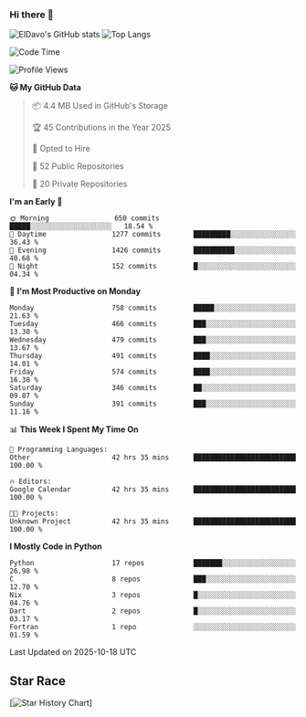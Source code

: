 ### Hi there 👋
![ElDavo's GitHub stats](https://github-readme-stats.vercel.app/api?username=ElDavoo&show_icons=true&theme=chartreuse-dark)
![Top Langs](https://github-readme-stats.vercel.app/api/top-langs/?username=ElDavoo&theme=chartreuse-dark&layout=compact)

<!--START_SECTION:waka-->
![Code Time](http://img.shields.io/badge/Code%20Time-4%2C351%20hrs%2010%20mins-blue)

![Profile Views](http://img.shields.io/badge/Profile%20Views-3-blue)

**🐱 My GitHub Data** 

> 📦 4.4 MB Used in GitHub's Storage 
 > 
> 🏆 45 Contributions in the Year 2025
 > 
> 💼 Opted to Hire
 > 
> 📜 52 Public Repositories 
 > 
> 🔑 20 Private Repositories 
 > 
**I'm an Early 🐤** 

```text
🌞 Morning                650 commits         █████░░░░░░░░░░░░░░░░░░░░   18.54 % 
🌆 Daytime                1277 commits        █████████░░░░░░░░░░░░░░░░   36.43 % 
🌃 Evening                1426 commits        ██████████░░░░░░░░░░░░░░░   40.68 % 
🌙 Night                  152 commits         █░░░░░░░░░░░░░░░░░░░░░░░░   04.34 % 
```
📅 **I'm Most Productive on Monday** 

```text
Monday                   758 commits         █████░░░░░░░░░░░░░░░░░░░░   21.63 % 
Tuesday                  466 commits         ███░░░░░░░░░░░░░░░░░░░░░░   13.30 % 
Wednesday                479 commits         ███░░░░░░░░░░░░░░░░░░░░░░   13.67 % 
Thursday                 491 commits         ████░░░░░░░░░░░░░░░░░░░░░   14.01 % 
Friday                   574 commits         ████░░░░░░░░░░░░░░░░░░░░░   16.38 % 
Saturday                 346 commits         ██░░░░░░░░░░░░░░░░░░░░░░░   09.87 % 
Sunday                   391 commits         ███░░░░░░░░░░░░░░░░░░░░░░   11.16 % 
```


📊 **This Week I Spent My Time On** 

```text
💬 Programming Languages: 
Other                    42 hrs 35 mins      █████████████████████████   100.00 % 

🔥 Editors: 
Google Calendar          42 hrs 35 mins      █████████████████████████   100.00 % 

🐱‍💻 Projects: 
Unknown Project          42 hrs 35 mins      █████████████████████████   100.00 % 
```

**I Mostly Code in Python** 

```text
Python                   17 repos            ███████░░░░░░░░░░░░░░░░░░   26.98 % 
C                        8 repos             ███░░░░░░░░░░░░░░░░░░░░░░   12.70 % 
Nix                      3 repos             █░░░░░░░░░░░░░░░░░░░░░░░░   04.76 % 
Dart                     2 repos             █░░░░░░░░░░░░░░░░░░░░░░░░   03.17 % 
Fortran                  1 repo              ░░░░░░░░░░░░░░░░░░░░░░░░░   01.59 % 
```




 Last Updated on 2025-10-18 UTC
<!--END_SECTION:waka-->

## Star Race

[![Star History Chart](https://api.star-history.com/svg?repos=ElDavoo/WhatsApp-Crypt14-Crypt15-Decrypter,ElDavoo/TuringOS,EliteAndroidApps/WhatsApp-Crypt12-Decrypter,KnugiHK/Whatsapp-Chat-Exporter&type=Date)]
